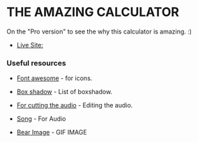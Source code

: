 # THE AMAZING CALCULATOR

On the "Pro version" to see the why this calculator is amazing. :)

- [Live Site:](https://hatwell-jonel.github.io/the_amazing_calculator/)

### Useful resources

- [Font awesome](https://fontawesome.com/) - for icons.
- [Box shadow](https://getcssscan.com/css-box-shadow-examples) - List of boxshadow.
- [For cutting the audio](https://mp3cut.net/) - Editing the audio.
- [Song](https://www.youtube.com/watch?v=HQDWzq3agqE) - For Audio

- [Bear Image](https://imgs.search.brave.com/rQoVO4dwBPOMUVkv_KX3bB0EXuH-kFljCm4yTerV0Ts/rs:fit:860:0:0/g:ce/aHR0cHM6Ly9naWZk/Yi5jb20vaW1hZ2Vz/L2hpZ2gvYW5ncnkt/YW5pbWF0ZWQtYmVh/cnMtOXo0MTZyYW9m/OGo3ZXRkdS5naWY.gif) - GIF IMAGE
